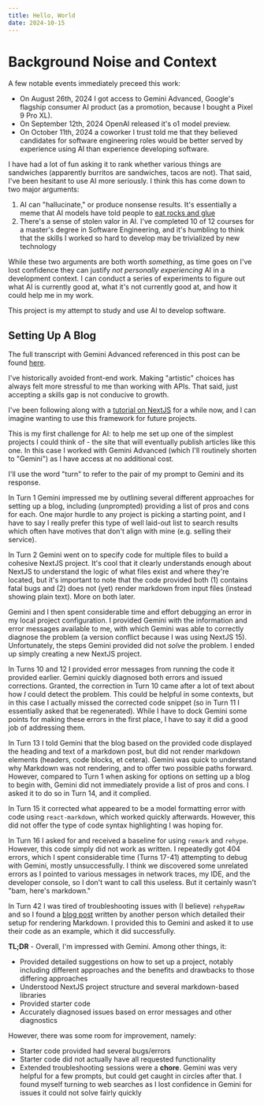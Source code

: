 ```yaml
---
title: Hello, World
date: 2024-10-15
---
```


# Background Noise and Context

A few notable events immediately preceed this work:

- On August 26th, 2024 I got access to Gemini Advanced, Google's flagship consumer AI product (as a promotion, because I bought a Pixel 9 Pro XL).
- On September 12th, 2024 OpenAI released it's o1 model preview.
- On October 11th, 2024 a coworker I trust told me that they believed candidates for software engineering roles would be better served by experience using AI than experience developing software.

I have had a lot of fun asking it to rank whether various things are sandwiches (apparently burritos are sandwiches, tacos are not).  That said, I've been hesitant to use AI more seriously.  I think this has come down to two major arguments:
1) AI can "hallucinate," or produce nonsense results.  It's essentially a meme that AI models have told people to [eat rocks and glue](https://www.thedailybeast.com/google-explains-why-its-ai-overviews-told-users-to-eat-rocks-and-glue-pizzas)
1) There's a sense of stolen valor in AI.  I've completed 10 of 12 courses for a master's degree in Software Engineering, and it's humbling to think that the skills I worked so hard to develop may be trivialized by new technology

While these two arguments are both worth *something*, as time goes on I've lost confidence they can justify *not personally experiencing* AI in a development context.  I can conduct a series of experiments to figure out what AI is currently good at, what it's not currently good at, and how it could help me in my work.

This project is my attempt to study and use AI to develop software.

## Setting Up A Blog

The full transcript with Gemini Advanced referenced in this post can be found [here](/transcripts/15-Oct-2024_AI).

I've historically avoided front-end work.  Making "artistic" choices has always felt more stressful to me than working with APIs.  That said, just accepting a skills gap is not conducive to growth.  

I've been following along with a [tutorial on NextJS](https://nextjs.org/learn) for a while now, and I can imagine wanting to use this framework for future projects.

This is my first challenge for AI: to help me set up one of the simplest projects I could think of - the site that will eventually publish articles like this one.  In this case I worked with Gemini Advanced (which I'll routinely shorten to "Gemini") as I have access at no additional cost.

I'll use the word "turn" to refer to the pair of my prompt to Gemini and its response.

In Turn 1 Gemini impressed me by outlining several different approaches for setting up a blog, including (unprompted) providing a list of pros and cons for each.  One major hurdle to any project is picking a starting point, and I have to say I really prefer this type of well laid-out list to search results which often have motives that don't align with mine (e.g. selling their service).

In Turn 2 Gemini went on to specify code for multiple files to build a cohesive NextJS project.  It's cool that it clearly understands enough about NextJS to understand the logic of what files exist and where they're located, but it's important to note that the code provided both (1) contains fatal bugs and (2) does not (yet) render markdown from input files (instead showing plain text).  More on both later.

Gemini and I then spent considerable time and effort debugging an error in my local project configuration.  I provided Gemini with the information and error messages available to me, with which Gemini was able to correctly diagnose the problem (a version conflict because I was using NextJS 15).  Unfortunately, the steps Gemini provided did not *solve* the problem.  I ended up simply creating a new NextJS project.

In Turns 10 and 12 I provided error messages from running the code it provided earlier.  Gemini quickly diagnosed both errors and issued corrections.  Granted, the correction in Turn 10 came after a lot of text about how *I* could detect the problem.  This could be helpful in some contexts, but in this case I actually missed the corrected code snippet (so in Turn 11 I essentially asked that be regenerated).  While I have to dock Gemini some points for making these errors in the first place, I have to say it did a good job of addressing them.

In Turn 13 I told Gemini that the blog based on the provided code displayed the heading and text of a markdown post, but did not render markdown elements (headers, code blocks, et cetera).  Gemini was quick to understand why Markdown was not rendering, and to offer two possible paths forward.  However, compared to Turn 1 when asking for options on setting up a blog to begin with, Gemini did not immediately provide a list of pros and cons.  I asked it to do so in Turn 14, and it complied.

In Turn 15 it corrected what appeared to be a model formatting error with code using `react-markdown`, which worked quickly afterwards.  However, this did not offer the type of code syntax highlighting I was hoping for.

In Turn 16 I asked for and received a baseline for using `remark` and `rehype`.  However, this code simply did not work as written.  I repeatedly got 404 errors, which I spent considerable time (Turns 17-41) attempting to debug with Gemini, mostly unsuccessfully.  I think we discovered some unrelated errors as I pointed to various messages in network traces, my IDE, and the developer console, so I don't want to call this useless.  But it certainly wasn't "bam, here's markdown."

In Turn 42 I was tired of troubleshooting issues with (I believe) `rehypeRaw` and so I found a [blog post](https://ondrejsevcik.com/blog/building-perfect-markdown-processor-for-my-blog) written by another person which detailed their setup for rendering Markdown.  I provided this to Gemini and asked it to use their code as an example, which it did successfully.

**TL;DR** - Overall, I'm impressed with Gemini.  Among other things, it:
* Provided detailed suggestions on how to set up a project, notably including different approaches and the benefits and drawbacks to those differing approaches
* Understood NextJS project structure and several markdown-based libraries
* Provided starter code
* Accurately diagnosed issues based on error messages and other diagnostics


However, there was some room for improvement, namely:
* Starter code provided had several bugs/errors
* Starter code did not actually have all requested functionality
* Extended troubleshooting sessions were a **chore**.  Gemini was very helpful for a few prompts, but could get caught in circles after that.  I found myself turning to web searches as I lost confidence in Gemini for issues it could not solve fairly quickly
